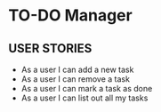 # TO-DO Manager

## USER STORIES

- As a user I can add a new task
- As a user I can remove a task
- As a user I can mark a task as done
- As a user I can list out all my tasks

